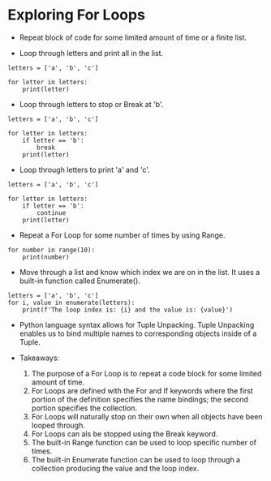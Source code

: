 # Exploring For Loops

- Repeat block of code for some limited amount of time or a finite list.

- Loop through letters and print all in the list.
```
letters = ['a', 'b', 'c']

for letter in letters:
    print(letter)
```

- Loop through letters to stop or Break at 'b'.
```
letters = ['a', 'b', 'c']

for letter in letters:
    if letter == 'b':
        break
    print(letter)
```

- Loop through letters to print 'a' and 'c'.
```
letters = ['a', 'b', 'c']

for letter in letters:
    if letter == 'b':
        continue
    print(letter)
```

- Repeat a For Loop for some number of times by using Range.
```
for number in range(10):
    print(number)
```

- Move through a list and know which index we are on in the list. It uses a built-in function called Enumerate().
```
letters = ['a', 'b', 'c']
for i, value in enumerate(letters):
    print(f'The loop index is: {i} and the value is: {value}')
```

- Python language syntax allows for Tuple Unpacking. Tuple Unpacking enables us to bind multiple names to corresponding objects inside of a Tuple.

- Takeaways:
    1) The purpose of a For Loop is to repeat a code block for some limited amount of time.
    2) For Loops are defined with the For and If keywords where the first portion of the definition specifies the name bindings; the second portion specifies the collection.
    3) For Loops will naturally stop on their own when all objects have been looped through.
    4) For Loops can als be stopped using the Break keyword.
    5) The built-in Range function can be used to loop specific number of times.
    6) The built-in Enumerate function can be used to loop through a collection producing the value and the loop index.